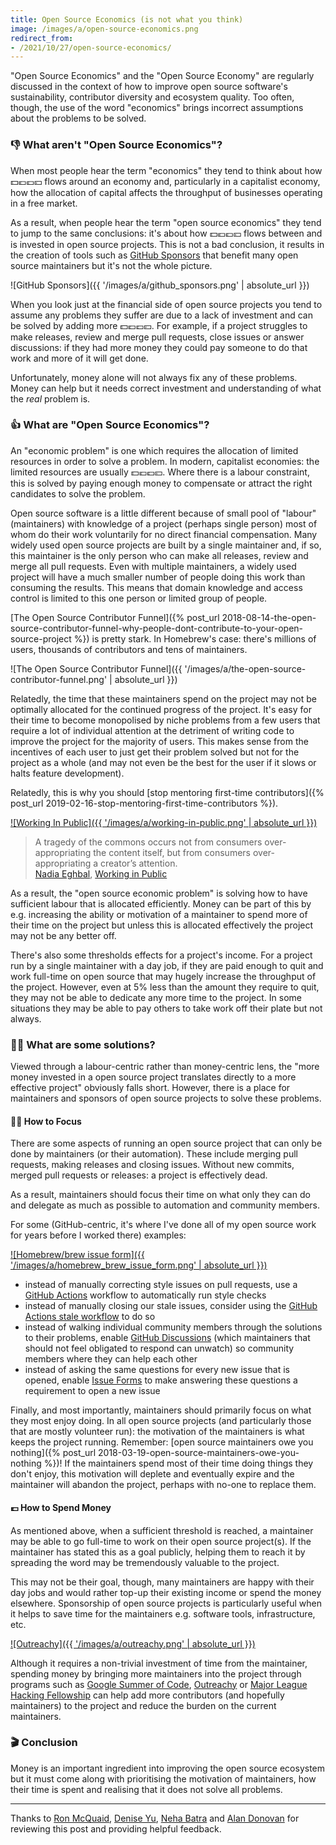 ```yaml
---
title: Open Source Economics (is not what you think)
image: /images/a/open-source-economics.png
redirect_from:
- /2021/10/27/open-source-economics/
---
```


"Open Source Economics" and the "Open Source Economy" are regularly discussed in the context of how to improve open source software's sustainability, contributor diversity and ecosystem quality. Too often, though, the use of the word "economics" brings incorrect assumptions about the problems to be solved.

### 👎 What aren't "Open Source Economics"?

When most people hear the term "economics" they tend to think about how 💵💶💷💴 flows around an economy and, particularly in a capitalist economy, how the allocation of capital affects the throughput of businesses operating in a free market.

As a result, when people hear the term "open source economics" they tend to jump to the same conclusions: it's about how 💵💶💷💴 flows between and is invested in open source projects. This is not a bad conclusion, it results in the creation of tools such as [GitHub Sponsors](https://github.com/sponsors) that benefit many open source maintainers but it's not the whole picture.

![GitHub Sponsors]({{ '/images/a/github_sponsors.png' | absolute_url }})

When you look just at the financial side of open source projects you tend to assume any problems they suffer are due to a lack of investment and can be solved by adding more 💵💶💷💴. For example, if a project struggles to make releases, review and merge pull requests, close issues or answer discussions: if they had more money they could pay someone to do that work and more of it will get done.

Unfortunately, money alone will not always fix any of these problems. Money can help but it needs correct investment and understanding of what the _real_ problem is.

### 👍 What are "Open Source Economics"?

An "economic problem" is one which requires the allocation of limited resources in order to solve a problem. In modern, capitalist economies: the limited resources are usually 💵💶💷💴. Where there is a labour constraint, this is solved by paying enough money to compensate or attract the right candidates to solve the problem.

Open source software is a little different because of small pool of "labour" (maintainers) with knowledge of a project (perhaps single person) most of whom do their work voluntarily for no direct financial compensation. Many widely used open source projects are built by a single maintainer and, if so, this maintainer is the only person who can make all releases, review and merge all pull requests. Even with multiple maintainers, a widely used project will have a much smaller number of people doing this work than consuming the results. This means that domain knowledge and access control is limited to this one person or limited group of people.

[The Open Source Contributor Funnel]({% post_url 2018-08-14-the-open-source-contributor-funnel-why-people-dont-contribute-to-your-open-source-project %}) is pretty stark. In Homebrew's case: there's millions of users, thousands of contributors and tens of maintainers.

![The Open Source Contributor Funnel]({{ '/images/a/the-open-source-contributor-funnel.png' | absolute_url }})

Relatedly, the time that these maintainers spend on the project may not be optimally allocated for the continued progress of the project. It's easy for their time to become monopolised by niche problems from a few users that require a lot of individual attention at the detriment of writing code to improve the project for the majority of users. This makes sense from the incentives of each user to just get their problem solved but not for the project as a whole (and may not even be the best for the user if it slows or halts feature development).

Relatedly, this is why you should [stop mentoring first-time contributors]({% post_url 2019-02-16-stop-mentoring-first-time-contributors %}).

[![Working In Public]({{ '/images/a/working-in-public.png' | absolute_url }})](https://www.amazon.co.uk/Working-Public-Making-Maintenance-Software/dp/0578675862)

> A tragedy of the commons occurs not from consumers over-appropriating the content itself, but from consumers over-appropriating a creator’s attention. <br>
> [Nadia Eghbal](https://nadiaeghbal.com), [Working in Public](https://www.amazon.co.uk/Working-Public-Making-Maintenance-Software/dp/0578675862)

As a result, the "open source economic problem" is solving how to have sufficient labour that is allocated efficiently. Money can be part of this by e.g. increasing the ability or motivation of a maintainer to spend more of their time on the project but unless this is allocated effectively the project may not be any better off.

There's also some thresholds effects for a project's income. For a project run by a single maintainer with a day job, if they are paid enough to quit and work full-time on open source that may hugely increase the throughput of the project. However, even at 5% less than the amount they require to quit, they may not be able to dedicate any more time to the project. In some situations they may be able to pay others to take work off their plate but not always.

### 👩‍🔧 What are some solutions?

Viewed through a labour-centric rather than money-centric lens, the "more money invested in a open source project translates directly to a more effective project" obviously falls short. However, there is a place for maintainers and sponsors of open source projects to solve these problems.

#### 🧘‍♀️ How to Focus

There are some aspects of running an open source project that can only be done by maintainers (or their automation). These include merging pull requests, making releases and closing issues. Without new commits, merged pull requests or releases: a project is effectively dead.

As a result, maintainers should focus their time on what only they can do and delegate as much as possible to automation and community members.

For some (GitHub-centric, it's where I've done all of my open source work for years before I worked there) examples:

[![Homebrew/brew issue form]({{ '/images/a/homebrew_brew_issue_form.png' | absolute_url }})](https://github.com/Homebrew/brew/issues/new?assignees=&labels=bug&template=bug.yml)

- instead of manually correcting style issues on pull requests, use a [GitHub Actions](https://github.com/features/actions) workflow to automatically run style checks
- instead of manually closing our stale issues, consider using the [GitHub Actions stale workflow](https://github.com/actions/stale) to do so
- instead of walking individual community members through the solutions to their problems, enable [GitHub Discussions](https://docs.github.com/en/discussions) (which maintainers that should not feel obligated to respond can unwatch) so community members where they can help each other
- instead of asking the same questions for every new issue that is opened, enable [Issue Forms](https://docs.github.com/en/communities/using-templates-to-encourage-useful-issues-and-pull-requests/syntax-for-issue-forms) to make answering these questions a requirement to open a new issue

Finally, and most importantly, maintainers should primarily focus on what they most enjoy doing. In all open source projects (and particularly those that are mostly volunteer run): the motivation of the maintainers is what keeps the project running. Remember: [open source maintainers owe you nothing]({% post_url 2018-03-19-open-source-maintainers-owe-you-nothing %})! If the maintainers spend most of their time doing things they don't enjoy, this motivation will deplete and eventually expire and the maintainer will abandon the project, perhaps with no-one to replace them.

#### 💷 How to Spend Money

As mentioned above, when a sufficient threshold is reached, a maintainer may be able to go full-time to work on their open source project(s). If the maintainer has stated this as a goal publicly, helping them to reach it by spreading the word may be tremendously valuable to the project.

This may not be their goal, though, many maintainers are happy with their day jobs and would rather top-up their existing income or spend the money elsewhere. Sponsorship of open source projects is particularly useful when it helps to save time for the maintainers e.g. software tools, infrastructure, etc.

[![Outreachy]({{ '/images/a/outreachy.png' | absolute_url }})](https://www.outreachy.org)

Although it requires a non-trivial investment of time from the maintainer, spending money by bringing more maintainers into the project through programs such as [Google Summer of Code](https://summerofcode.withgoogle.com), [Outreachy](https://www.outreachy.org) or [Major League Hacking Fellowship](https://fellowship.mlh.io) can help add more contributors (and hopefully maintainers) to the project and reduce the burden on the current maintainers.

### 🎬 Conclusion

Money is an important ingredient into improving the open source ecosystem but it must come along with prioritising the motivation of maintainers, how their time is spent and realising that it does not solve all problems.

---

Thanks to [Ron McQuaid](https://www.linkedin.com/in/ron-mcquaid-06501058/), [Denise Yu](https://deniseyu.io), [Neha Batra](https://github.com/nerdneha) and [Alan Donovan](http://alandonovan.net) for reviewing this post and providing helpful feedback.
